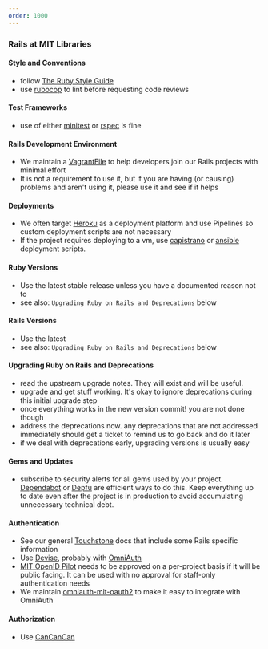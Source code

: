 ```yaml
---
order: 1000
---
```

### Rails at MIT Libraries

#### Style and Conventions
- follow [The Ruby Style Guide](https://github.com/bbatsov/ruby-style-guide)
- use [rubocop](https://github.com/bbatsov/rubocop) to lint before requesting
  code reviews

#### Test Frameworks
- use of either [minitest](https://github.com/seattlerb/minitest) or
  [rspec](https://github.com/rspec/rspec-rails) is fine

#### Rails Development Environment
- We maintain a [VagrantFile](https://github.com/MITLibraries/mit_vagrant_dev)
  to help developers join our Rails projects with minimal effort
- It is not a requirement to use it, but if you are having (or causing)
  problems and aren't using it, please use it and see if it helps

#### Deployments
- We often target [Heroku](/heroku.html) as a deployment platform and use Pipelines so custom
  deployment scripts are not necessary
- If the project requires deploying to a vm, use
  [capistrano](https://github.com/capistrano/capistrano) or
  [ansible](https://www.ansible.com) deployment scripts.

#### Ruby Versions
- Use the latest stable release unless you have a documented reason not to
- see also: `Upgrading Ruby on Rails and Deprecations` below

#### Rails Versions
- Use the latest
- see also: `Upgrading Ruby on Rails and Deprecations` below

#### Upgrading Ruby on Rails and Deprecations
- read the upstream upgrade notes. They will exist and will be useful.
- upgrade and get stuff working. It's okay to ignore deprecations during this
  initial upgrade step
- once everything works in the new version commit! you are not done though
- address the deprecations now. any deprecations that are not addressed
  immediately should get a ticket to remind us to go back and do it later
- if we deal with deprecations early, upgrading versions is usually easy

#### Gems and Updates
- subscribe to security alerts for all gems used by your project.
  [Dependabot](https://dependabot.com) or [Depfu](https://depfu.com) are
  efficient ways to do this. Keep everything up to date even after the project
  is in production to avoid accumulating unnecessary technical debt.

#### Authentication
- See our general [Touchstone](/touchstone_saml.html) docs that include some
  Rails specific information
- Use [Devise](https://github.com/plataformatec/devise), probably with
  [OmniAuth](https://github.com/omniauth/omniauth)
- [MIT OpenID Pilot](https://oidc.mit.edu) needs to be approved on a per-project
  basis if it will be public facing. It can be used with no approval for staff-only authentication needs
- We maintain [omniauth-mit-oauth2](https://github.com/MITLibraries/omniauth-mit-oauth2)
  to make it easy to integrate with OmniAuth

#### Authorization
- Use [CanCanCan](https://github.com/CanCanCommunity/cancancan)
